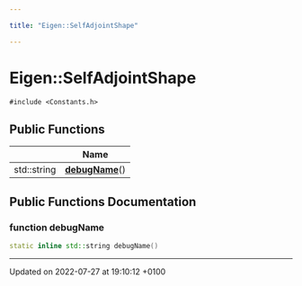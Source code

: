 ```yaml
---

title: "Eigen::SelfAdjointShape"

---
```


# Eigen::SelfAdjointShape






`#include <Constants.h>`

## Public Functions

|                | Name           |
| -------------- | -------------- |
| std::string | **[debugName](http://example.org/classes/structeigen_1_1selfadjointshape/#function-debugname)**() |

## Public Functions Documentation

### function debugName

```cpp
static inline std::string debugName()
```


-------------------------------

Updated on 2022-07-27 at 19:10:12 +0100